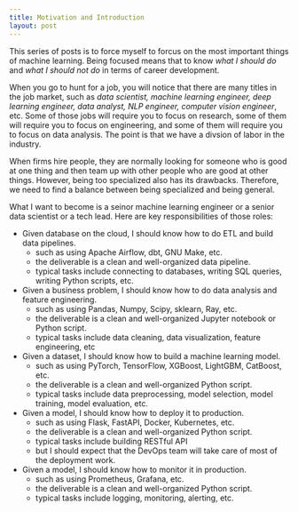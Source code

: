 ```yaml
---
title: Motivation and Introduction
layout: post
---
```


<span class="firstcharacter">T</span>his series of posts is to force myself to forcus on the most important things of machine learning. Being focused means that to know _what I should do_ and _what I should not do_ in terms of career development.

When you go to hunt for a job, you will notice that there are many titles in the job market, such as _data scientist, machine learning engineer, deep learning engineer, data analyst, NLP engineer, computer vision engineer_, etc. Some of those jobs will require you to focus on research, some of them will require you to focus on engineering, and some of them will require you to focus on data analysis. The point is that we have a divsion of labor in the industry.

When firms hire people, they are normally looking for someone who is good at one thing and then team up with other people who are good at other things. However, being too specialized also has its drawbacks. Therefore, we need to find a balance between being specialized and being general. 

What I want to become is a <span class="emphasis">seinor machine learning engineer</span> or a <span class="empahsis"> senior data scientist</span> or a <span class="emphasis">tech lead</span>. Here are key responsibilities of those roles:

- Given database on the cloud, I should know how to do ETL and build data pipelines.
    - such as using Apache Airflow, dbt, GNU Make, etc.
    - the deliverable is a clean and well-organized data pipeline.
    - typical tasks include connecting to databases, writing SQL queries, writing Python scripts, etc.
- Given a business problem, I should know how to do data analysis and feature engineering.
    - such as using Pandas, Numpy, Scipy, sklearn, Ray, etc.
    - the deliverable is a clean and well-organized Jupyter notebook or Python script.
    - typical tasks include data cleaning, data visualization, feature engineering, etc
- Given a dataset, I should know how to build a machine learning model.
    - such as using PyTorch, TensorFlow, XGBoost, LightGBM, CatBoost, etc.
    - the deliverable is a clean and well-organized Python script.
    - typical tasks include data preprocessing, model selection, model training, model evaluation, etc.
- Given a model, I should know how to deploy it to production.
    - such as using Flask, FastAPI, Docker, Kubernetes, etc.
    - the deliverable is a clean and well-organized Python script.
    - typical tasks include building RESTful API
    - but I should expect that the DevOps team will take care of most of the deployment work.
- Given a model, I should know how to monitor it in production.
    - such as using Prometheus, Grafana, etc.
    - the deliverable is a clean and well-organized Python script.
    - typical tasks include logging, monitoring, alerting, etc.


  